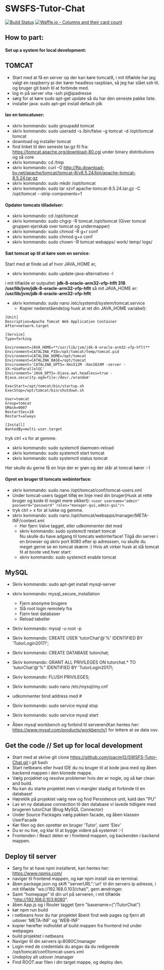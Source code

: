 # SWSFS-Tutor-Chat

[![Build Status](https://travis-ci.org/Joacim12/SWSFS-Tutor-Chat.svg?branch=master)](https://travis-ci.org/Joacim12/SWSFS-Tutor-Chat)
[![Waffle.io - Columns and their card count](https://badge.waffle.io/Joacim12/SWSFS-Tutor-Chat.svg?columns=all)](https://waffle.io/Joacim12/SWSFS-Tutor-Chat)

## How to part:
#### Set up a system for local development:

## TOMCAT
- Start med at få en server op der kan køre tomcat8, i mit tilfælde har jeg valgt en raspberry pi der kører headless raspbian, så jeg har slået ssh til. og bruger git bash til at forbinde med.
 - log in på server vha -ssh pi@ipadresse
 - sørg for at køre sudo apt-get update så du har den seneste pakke liste.
 - installer java: 
    sudo apt-get install default-jdk
 #### lav en tomcatuser:
 - skriv kommando: sudo groupadd tomcat
 - skriv kommando: sudo useradd -s /bin/false -g tomcat -d /opt/tomcat tomcat
 - download og installer tomcat
 - find linket til den seneste tar.gz fil fra: https://tomcat.apache.org/download-80.cgi under binary distributions og så core
 - skriv kommando: cd /tmp
 - skriv kommando: curl -O http://ftp.download-by.net/apache/tomcat/tomcat-8/v8.5.24/bin/apache-tomcat-8.5.24.tar.gz
 - skriv kommando: sudo mkdir /opt/tomcat
 - skriv kommando: sudo tar xzvf apache-tomcat-8.5.24.tar.gz -C /opt/tomcat --strip-components=1
 #### Opdater tomcats tilladelser:
   - skriv kommando: cd /opt/tomcat
   - skriv kommando: sudo chgrp -R tomcat /opt/tomcat (Giver tomcat gruppen ejerskab over tomcat og undermapper)
   - skriv kommando: sudo chmod -R g+r conf
   - skriv kommando: sudo chmod g+x conf
   - skriv kommando: sudo chown -R tomcat webapps/ work/ temp/ logs/
 #### Sæt tomcat op til at køre som en service:
   Start med at finde ud af hvor JAVA_HOME er, 
   - skriv kommando: sudo update-java-alternatives -l
   
   i mit tilfælde er outputtet: **jdk-8-oracle-arm32-vfp-hflt 318 /usr/lib/jvm/jdk-8-oracle-arm32-vfp-hflt**
   så mit JAVA_HOME er: **/usr/lib/jvm/jdk-8-oracle-arm32-vfp-hflt**
   - skriv kommando: sudo nano /etc/systemd/system/tomcat.service 
     - Kopier nedenstående(og husk at ret din JAVA_HOME variabel):
```
[Unit]
Description=Apache Tomcat Web Application Container
After=network.target

[Service]
Type=forking

Environment=JAVA_HOME=**/usr/lib/jvm/jdk-8-oracle-arm32-vfp-hflt**
Environment=CATALINA_PID=/opt/tomcat/temp/tomcat.pid
Environment=CATALINA_HOME=/opt/tomcat
Environment=CATALINA_BASE=/opt/tomcat
Environment='CATALINA_OPTS=-Xms512M -Xmx1024M -server -XX:+UseParallelGC'
Environment='JAVA_OPTS=-Djava.awt.headless=true -Djava.security.egd=file:/dev/./urandom'

ExecStart=/opt/tomcat/bin/startup.sh
ExecStop=/opt/tomcat/bin/shutdown.sh

User=tomcat
Group=tomcat
UMask=0007
RestartSec=10
Restart=always

[Install]
WantedBy=multi-user.target
```
tryk ctrl +x for at gemme.
  - skriv kommando: sudo systemctl daemoen-reload
  - skriv kommando: sudo systemctl start tomcat
  - skriv kommando: sudo systemctl status tomcat
   
   Her skulle du gerne få en linje der er grøn og der står at tomcat kører :-)
   
#### Opret en bruger til tomcats webinterface:
  - skriv kommando:  sudo nano /opt/tomcat/conf/tomcat-users.xml
  - Under tomcat-users tagget tilføj en linje med din bruger(Husk at rette bruger og kode til noget mere sikkert):
  ```<user username="admin" password="password" roles="manager-gui,admin-gui"/> ```
  - tryk ctrl + x for at lukke og gemme.
  - skriv kommando: sudo nano /opt/tomcat/webapps/manager/META-INF/context.xml
    -  Her fjern Valve tagget, eller udkommenter det med <!--<tag/>-->
    -  skriv kommando: sudo systemctl restart tomcat   
      Nu skulle du have adgang til tomcats webinterface! Tilgå din server i en browser og skriv port 8080 efter ip adresssen, nu skulle du meget gerne se en tomcat skærm :)
      Hvis alt virker husk at slå tomcat til at boote ved hver start:
     - skriv kommando: sudo systemctl enable tomcat
     
## MySQL
- Skriv kommando: sudo apt-get install mysql-server
- skriv kommando: mysql_secure_installation
  - Fjern anonyme brugere
  - Slå root login remotely fra
  - Fjern test databaser
  - Reload tabeller
- Skriv kommando: mysql -u root -p
- Skriv kommando: CREATE USER 'tutorChat'@'%' IDENTIFIED BY 'TutorLogin2017!';
- Skriv kommando: CREATE DATABASE tutorchat;
- Skriv kommando: GRANT ALL PRIVILEGES ON tutorchat.* TO 'tutorChat'@'%" IDENTIFIED BY 'TutorLogin2017!;
- Skriv kommando: FLUSH PRIVILEGES;
- Skriv kommando: sudo nano /etc/mysql/my.cnf
- udkommenter bind address med #
- Skriv kommando: sudo service mysql stop
- Skriv kommando: sudo service mysql start

- Åben mysql workbench og forbind til serveren(Kan hentes her: https://www.mysql.com/products/workbench/) for lettere at se data osv.
     
## Get the code // Set up for local development
- Start med at skrive git clone https://github.com/joacim12/SWSFS-Tutor-Chat.git i git bash
- Start netbeans eller hvad IDE du nu bruger til at kode java med og åben backend mappen i den klonede mappe.
- Vælg projektet og resolve problemer hvis der er nogle, og så kør clean and build.
- Nu kan du starte projektet men vi mangler stadig at forbinde til en database!
- Højreklik på projektet vælg new og find Persistence unit, kald den "PU"
- Lav en ny database connection til den database vi lavede tidligere med brugeren tutorChat (Brug MySQL Connector)
- Under Source Packages vælg pakken facade, og åben klassen UserFacade
- Kør filen og den opretter en bruger 'Tutor', samt 'Elev'
- Du er nu live, og klar til at bygge videre på systemet :-)
- Frontenden / React delen er i frontend mappen, og backenden i backend mappen.

## Deploy til server
- Sørg for at have npm installeret, kan hentes her: https://www.npmjs.com/
- naviger til frontend mappen, og kør npm install via en terminal.
- åben package.json og skift "serverURL":'url' til din servers ip adresse, i mit tilfælde "ws://192.168.0.103/chat/", gem ændringer.
- Samt "homepage" til din url på serveren, i mit tilfælde "http://192.168.0.103:8080".
- åben App.js og i Router tagget fjern "basename={"/TutorChat"}
- kør npm run build
- i netbeans hvor du har projektet åbent find web pages og fjern alt udover 'META-INF' og 'WEB-INF'
- kopier herefter indholdet af build mappen fra frontend ind under webpages
- build projektet i netbeans
- Naviger til din servers ip:8080C/manager
- Login med de credentials du angav da du redigerede /opt/tomcat/conf/tomcat-users.xml
- Undeploy alt udover /manager
- Find ROOT.war filen i din target mappe, og deploy den.
